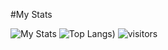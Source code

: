 #My Stats

![My Stats](https://github-readme-stats.vercel.app/api?username=LucasSurPhP&show_icons=true&count_private=true&hide_title=true)
![Top Langs](https://github-readme-stats.vercel.app/api/top-langs/?username=LucasSurPhP&layout=compact))
![visitors](https://visitor-badge.glitch.me/badge?page_id=LucasSurPhP)
